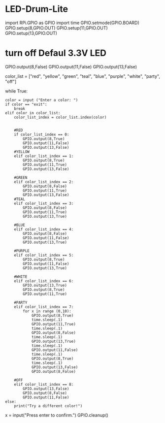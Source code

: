# LED-Drum-Lite

import RPi.GPIO as GPIO
import time
GPIO.setmode(GPIO.BOARD)
GPIO.setup(8,GPIO.OUT)
GPIO.setup(11,GPIO.OUT)
GPIO.setup(13,GPIO.OUT)

# turn off Defaul 3.3V  LED
GPIO.output(8,False)
GPIO.output(11,False)
GPIO.output(13,False)

color_list = ["red", "yellow", "green", "teal", "blue", "purple", "white", "party", "off"]



while True:
    
    color = input ("Enter a color: ")
    if color == "exit":
        break
    elif color in color_list:
        color_list_index = color_list.index(color)
        

        #RED
        if color_list_index == 0:
            GPIO.output(8,True)
            GPIO.output(11,False)
            GPIO.output(13,False)
        #YELLOW
        elif color_list_index == 1:
            GPIO.output(8,True)
            GPIO.output(11,True)
            GPIO.output(13,False)

        #GREEN
        elif color_list_index == 2:
            GPIO.output(8,False)
            GPIO.output(11,True)
            GPIO.output(13,False)
        #TEAL
        elif color_list_index == 3:
            GPIO.output(8,False)
            GPIO.output(11,True)
            GPIO.output(13,True)

        #BLUE
        elif color_list_index == 4:
            GPIO.output(8,False)
            GPIO.output(11,False)
            GPIO.output(13,True)

        #PURPLE
        elif color_list_index == 5:
            GPIO.output(8,True)
            GPIO.output(11,False)
            GPIO.output(13,True)

        #WHITE
        elif color_list_index == 6:
            GPIO.output(13,True)
            GPIO.output(8,True)
            GPIO.output(11,True)

        #PARTY
        elif color_list_index == 7:
            for x in range (0,10):
                GPIO.output(8,True)
                time.sleep(.1)
                GPIO.output(11,True)
                time.sleep(.1)
                GPIO.output(8,False)
                time.sleep(.1)
                GPIO.output(13,True)
                time.sleep(.1)
                GPIO.output(11,False)
                time.sleep(.1)
                GPIO.output(8,True)
                time.sleep(.1)
                GPIO.output(13,False)
                GPIO.output(8,False)
                
        #OFF
        elif color_list_index == 8:
            GPIO.output(13,False)
            GPIO.output(8,False)
            GPIO.output(11,False)
    else:
        print("Try a different color!")
    
x = input("Press enter to confirm.")
GPIO.cleanup()
